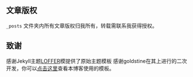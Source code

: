 
## 文章版权

`_posts` 文件夹内所有文章版权归我所有，转载需联系我获得授权。

## 致谢

感谢Jekyll主题[LOFFER](https://fromendworld.github.io/LOFFER/)模提供了原始主题模板
感谢goldstine在其上进行的二次开发，你可以[点击这里](https://github.com/goldstine/goldstine.github.io/tree/main)查看本博客使用的模板。


